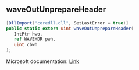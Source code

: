 ## waveOutUnprepareHeader

```csharp
[DllImport("coredll.dll", SetLastError = true)]
public static extern uint waveOutUnprepareHeader(
   IntPtr hwo,
   ref WAVEHDR pwh,
   uint cbwh
);
```

Microsoft documentation: [Link](https://docs.microsoft.com/en-us/windows/win32/api/mmeapi/nf-mmeapi-waveoutunprepareheader)
